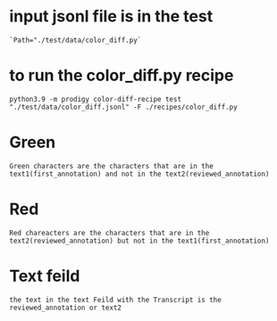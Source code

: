 # input jsonl file is in the test
    `Path="./test/data/color_diff.py`

# to run the color_diff.py recipe

`python3.9 -m prodigy color-diff-recipe test "./test/data/color_diff.jsonl" -F ./recipes/color_diff.py`

# Green 
    Green characters are the characters that are in the text1(first_annotation) and not in the text2(reviewed_annotation)

# Red 
    Red chareacters are the characters that are in the text2(reviewed_annotation) but not in the text1(first_annotation)

# Text feild
    the text in the text Feild with the Transcript is the reviewed_annotation or text2